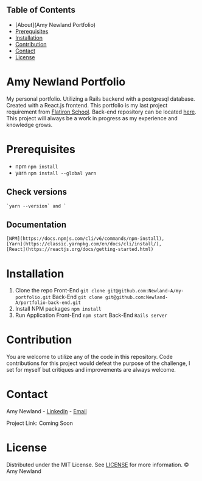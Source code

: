 ## Table of Contents
* [About](Amy Newland Portfolio)
* [Prerequisites](#prerequisites)
* [Installation](#installation)
* [Contribution](#contribution)
* [Contact](#contact)
* [License](#license)

# Amy Newland Portfolio

My personal portfolio. Utilizing a Rails backend with a postgresql database. Created with a React.js frontend. This portfolio is my last project requirement from [Flatiron School](https://flatironschool.com). Back-end repository can be located [here](https://github.com/Newland-A/portfolio-back-end). This project will always be a work in progress as my experience and knowledge grows.


# Prerequisites
  * npm
    `npm install`
  * yarn
    `npm install --global yarn`
  ## Check versions
    `yarn --version` and `

  ## Documentation 
    [NPM](https://docs.npmjs.com/cli/v6/commands/npm-install),
    [Yarn](https://classic.yarnpkg.com/en/docs/cli/install/),
    [React](https://reactjs.org/docs/getting-started.html)

# Installation
  1. Clone the repo
    Front-End
      `git clone git@github.com:Newland-A/my-portfolio.git`
    Back-End
      `git clone git@github.com:Newland-A/portfolio-back-end.git`
  2. Install NPM packages
    `npm install`
  3. Run Application
    Front-End
      `npm start`
    Back-End
      `Rails server`
  

# Contribution
  You are welcome to utilize any of the code in this repository. Code contributions for this project would defeat the purpose of the challenge, I set for myself but critiques and improvements are always welcome.

# Contact
  Amy Newland - [LinkedIn](https://www.linkedin.com/in/amy-newland-developer/) - [Email](ajn252@gmail.com)

Project Link:  Coming Soon

# License
  Distributed under the MIT License. See [LICENSE](https://choosealicense.com/licenses/mit/) for more information. © Amy Newland
